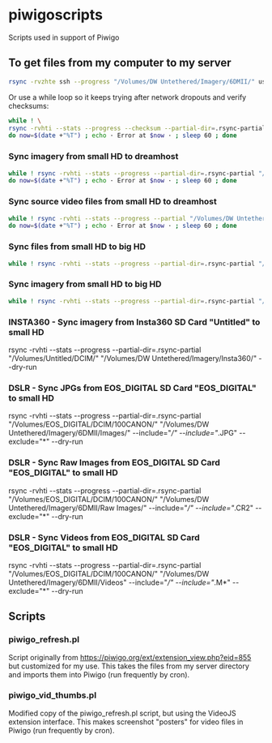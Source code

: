 # piwigoscripts
Scripts used in support of Piwigo

## To get files from my computer to my server
```bash
rsync -rvzhte ssh --progress "/Volumes/DW Untethered/Imagery/6DMII/" username@lebanon.dreamhost.com:/home/username/mysite.com/galleries/ --partial-dir=.rsync-partial
```

Or use a while loop so it keeps trying after network dropouts and verify checksums:
```bash
while ! \
rsync -rvhti --stats --progress --checksum --partial-dir=.rsync-partial "/Volumes/DW Untethered/Imagery/" -e ssh username@lebanon.dreamhost.com:/home/username/mysite.com/galleries/ ; \
do now=$(date +"%T") ; echo · Error at $now · ; sleep 60 ; done
```

### Sync imagery from small HD to dreamhost
```bash
while ! rsync -rvhti --stats --progress --partial-dir=.rsync-partial "/Volumes/DW Untethered/Imagery/" -e ssh username@lebanon.dreamhost.com:/home/username/mysite.com/galleries/ ; \
do now=$(date +"%T") ; echo · Error at $now · ; sleep 60 ; done
```

### Sync source video files from small HD to dreamhost
```bash
while ! rsync -rvhti --stats --progress --partial "/Volumes/DW Untethered/Files/VideoSource/" -e ssh username@lebanon.dreamhost.com:/home/username/mysite.com/VideoSource/ ; \
do now=$(date +"%T") ; echo · Error at $now · ; sleep 60 ; done
```

### Sync files from small HD to big HD
```bash
while ! rsync -rvhti --stats --progress --partial-dir=.rsync-partial "/Volumes/DW Untethered/Files/" "/Volumes/Welsh Imagery/Files/" ; do now=$(date +"%T") ; echo · Error at $now · ; sleep 60 ; done
```

### Sync imagery from small HD to big HD
```bash
while ! rsync -rvhti --stats --progress --partial-dir=.rsync-partial "/Volumes/DW Untethered/Imagery/" "/Volumes/Welsh Imagery/Imagery/" ; do now=$(date +"%T") ; echo · Error at $now · ; sleep 60 ; done
```

### INSTA360 - Sync imagery from Insta360 SD Card "Untitled" to small HD
rsync -rvhti --stats --progress --partial-dir=.rsync-partial "/Volumes/Untitled/DCIM/" "/Volumes/DW Untethered/Imagery/Insta360/" --dry-run

### DSLR -  Sync JPGs from EOS_DIGITAL SD Card "EOS_DIGITAL" to small HD
rsync -rvhti --stats --progress --partial-dir=.rsync-partial "/Volumes/EOS_DIGITAL/DCIM/100CANON/" "/Volumes/DW Untethered/Imagery/6DMII/Images/" --include="*/" --include="*.JPG" --exclude="*" --dry-run

### DSLR -  Sync Raw Images from EOS_DIGITAL SD Card "EOS_DIGITAL" to small HD
rsync -rvhti --stats --progress --partial-dir=.rsync-partial "/Volumes/EOS_DIGITAL/DCIM/100CANON/" "/Volumes/DW Untethered/Imagery/6DMII/Raw Images/" --include="*/" --include="*.CR2" --exclude="*" --dry-run

### DSLR -  Sync Videos from EOS_DIGITAL SD Card "EOS_DIGITAL" to small HD
rsync -rvhti --stats --progress --partial-dir=.rsync-partial "/Volumes/EOS_DIGITAL/DCIM/100CANON/" "/Volumes/DW Untethered/Imagery/6DMII/Videos" --include="*/" --include="*.M*" --exclude="*" --dry-run


## Scripts
### piwigo_refresh.pl
Script originally from https://piwigo.org/ext/extension_view.php?eid=855 but customized for my use. This takes the files from my server directory and imports them into Piwigo (run frequently by cron).

### piwigo_vid_thumbs.pl
Modified copy of the piwigo_refresh.pl script, but using the VideoJS extension interface. This makes screenshot "posters" for video files in Piwigo (run frequently by cron).
